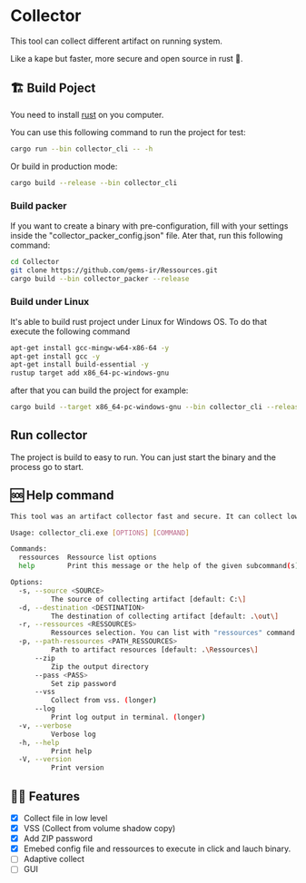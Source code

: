 # Collector

This tool can collect different artifact on running system.

Like a kape but faster, more secure and open source in rust 🦀.

## 🏗️ Build Poject

You need to install [rust](https://www.rust-lang.org/fr/tools/install) on you computer.

You can use this following command to run the project for test:

```bash
cargo run --bin collector_cli -- -h
```

Or build in production mode:

```bash
cargo build --release --bin collector_cli
```

### Build packer

If you want to create a binary with pre-configuration, fill with your settings inside the "collector_packer_config.json" file.
Ater that, run this following command:

```bash
cd Collector
git clone https://github.com/gems-ir/Ressources.git
cargo build --bin collector_packer --release
```

### Build under Linux

It's able to build rust project under Linux for Windows OS.
To do that execute the following command 
```bash
apt-get install gcc-mingw-w64-x86-64 -y
apt-get install gcc -y
apt-get install build-essential -y
rustup target add x86_64-pc-windows-gnu
```
after that you can build the project for example:
```bash
cargo build --target x86_64-pc-windows-gnu --bin collector_cli --release
```

## Run collector

The project is build to easy to run.
You can just start the binary and the process go to start.

## 🆘 Help command

```bash
This tool was an artifact collector fast and secure. It can collect low level files.

Usage: collector_cli.exe [OPTIONS] [COMMAND]

Commands:
  ressources  Ressource list options
  help        Print this message or the help of the given subcommand(s)

Options:
  -s, --source <SOURCE>
          The source of collecting artifact [default: C:\]
  -d, --destination <DESTINATION>
          The destination of collecting artifact [default: .\out\]
  -r, --ressources <RESSOURCES>
          Ressources selection. You can list with "ressources" command. Exemple: MFT,Prefetch,EVTX [default: All]
  -p, --path-ressources <PATH_RESSOURCES>
          Path to artifact resources [default: .\Ressources\]
      --zip
          Zip the output directory
      --pass <PASS>
          Set zip password
      --vss
          Collect from vss. (longer)
      --log
          Print log output in terminal. (longer)
  -v, --verbose
          Verbose log
  -h, --help
          Print help
  -V, --version
          Print version
```

## 👨‍💻 Features

- [X] Collect file in low level
- [X] VSS (Collect from volume shadow copy)
- [X] Add ZIP password
- [X] Emebed config file and ressources to execute in click and lauch binary.
- [ ] Adaptive collect
- [ ] GUI